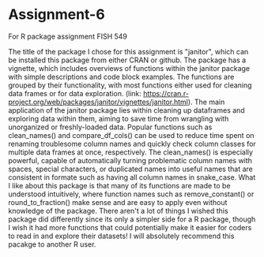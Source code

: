 # Assignment-6
For R package assignment FISH 549

The title of the package I chose for this assignment is "janitor", which can be installed this package from either CRAN or github.
The package has a vignette, which includes overviews of functions within the janitor package with simple descriptions and code block examples. The functions are grouped by their functionality, with most functions either used for cleaning data frames or for data exploration. (link: https://cran.r-project.org/web/packages/janitor/vignettes/janitor.html). The main application of the janitor package lies within cleaning up dataframes and exploring data within them, aiming to save time from wrangling with unorganized or freshly-loaded data. Popular functions such as clean_names() and compare_df_cols() can be used to reduce time spent on renaming troublesome column names and quickly check column classes for multiple data frames at once, respectively. The clean_names() is especially powerful, capable of automatically turning problematic column names with spaces, special characters, or duplicated names into useful names that are consistent in formate such as having all column names in snake_case. What I like about this package is that many of its functions are made to be understood intuitively, where function names such as remove_constant() or round_to_fraction() make sense and are easy to apply even without knowledge of the package. There aren't a lot of things I wished this package did differently since its only a simpler side for a R package, though I wish it had more functions that could potentially make it easier for coders to read in and explore their datasets! I will absolutely recommend this pacakge to another R user.
